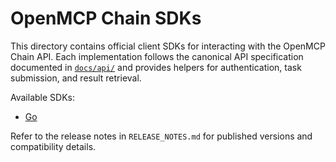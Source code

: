 # OpenMCP Chain SDKs

This directory contains official client SDKs for interacting with the OpenMCP Chain
API. Each implementation follows the canonical API specification documented in
[`docs/api/`](../docs/api/README.md) and provides helpers for authentication,
task submission, and result retrieval.

Available SDKs:

- [Go](go/README.md)

Refer to the release notes in `RELEASE_NOTES.md` for published versions and
compatibility details.
